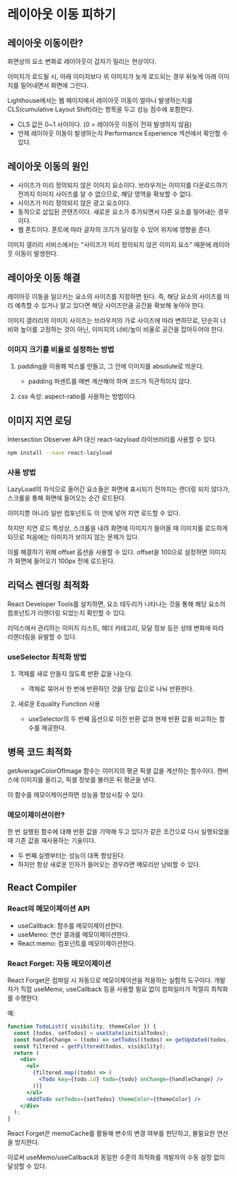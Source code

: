 # 레이아웃 이동 피하기

## 레이아웃 이동이란?

화면상의 요소 변화로 레이아웃이 갑자기 밀리는 현상이다.

이미지가 로드될 시, 아래 이미지보다 위 이미지가 늦게 로드되는 경우 뒤늦게 아래 이미지를 밀어내면서 화면에 그린다.

Lighthouse에서는 웹 페이지에서 레이아웃 이동이 얼마나 발생하는지를 CLS(cumulative Layout Shift)라는 항목을 두고 성능 점수에 포함한다.

- CLS 값은 0\~1 사이이다. (0 = 레이아웃 이동이 전혀 발생하지 않음)
- 언제 레이아웃 이동이 발생하는지 Performance Experience 섹션에서 확인할 수 있다.

## 레이아웃 이동의 원인

- 사이즈가 미리 정의되지 않은 이미지 요소이다. 브라우저는 이미지를 다운로드하기 전까지 이미지 사이즈를 알 수 없으므로, 해당 영역을 확보할 수 없다.
- 사이즈가 미리 정의되지 않은 광고 요소이다.
- 동적으로 삽입된 콘텐츠이다. 새로운 요소가 추가되면서 다른 요소를 밀어내는 경우이다.
- 웹 폰트이다. 폰트에 따라 글자의 크기가 달라질 수 있어 위치에 영향을 준다.

이미지 갤러리 서비스에서는 "사이즈가 미리 정의되지 않은 이미지 요소" 때문에 레이아웃 이동이 발생한다.

## 레이아웃 이동 해결

레이아웃 이동을 일으키는 요소의 사이즈를 지정하면 된다. 즉, 해당 요소의 사이즈를 미리 예측할 수 있거나 알고 있다면 해당 사이즈만큼 공간을 확보해 놓아야 한다.

이미지 갤러리의 이미지 사이즈는 브라우저의 가로 사이즈에 따라 변하므로, 단순히 너비와 높이를 고정하는 것이 아닌, 이미지의 너비/높이 비율로 공간을 잡아두어야 한다.

### 이미지 크기를 비율로 설정하는 방법

1. padding을 이용해 박스를 만들고, 그 안에 이미지를 absolute로 띄운다.

   - padding 퍼센트를 매번 계산해야 하며 코드가 직관적이지 않다.

2. css 속성: aspect-ratio를 사용하는 방법이다.

## 이미지 지연 로딩

Intersection Observer API 대신 react-lazyload 라이브러리를 사용할 수 있다.

```bash
npm install --save react-lazyload
```

### 사용 방법

LazyLoad의 자식으로 들어간 요소들은 화면에 표시되기 전까지는 렌더링 되지 않다가, 스크롤을 통해 화면에 들어오는 순간 로드된다.

이미지뿐 아니라 일반 컴포넌트도 이 안에 넣어 지연 로드할 수 있다.

하지만 지연 로드 특성상, 스크롤을 내려 화면에 이미지가 들어올 때 이미지를 로드하게 되므로 처음에는 이미지가 보이지 않는 문제가 있다.

이를 해결하기 위해 offset 옵션을 사용할 수 있다. offset을 100으로 설정하면 이미지가 화면에 들어오기 100px 전에 로드된다.

## 리덕스 렌더링 최적화

React Developer Tools를 설치하면, 요소 테두리가 나타나는 것을 통해 해당 요소의 컴포넌트가 리렌더링 되었는지 확인할 수 있다.

리덕스에서 관리하는 이미지 리스트, 헤더 카테고리, 모달 정보 등은 상태 변화에 따라 리렌더링을 유발할 수 있다.

### useSelector 최적화 방법

1. 객체를 새로 만들지 않도록 반환 값을 나눈다.

   - 객체로 묶어서 한 번에 반환하던 것을 단일 값으로 나눠 반환한다.

2. 새로운 Equality Function 사용

   - useSelector의 두 번째 옵션으로 이전 반환 값과 현재 반환 값을 비교하는 함수를 제공한다.

## 병목 코드 최적화

getAverageColorOfImage 함수는 이미지의 평균 픽셀 값을 계산하는 함수이다. 캔버스에 이미지를 올리고, 픽셀 정보를 불러온 뒤 평균을 낸다.

이 함수를 메모이제이션하면 성능을 향상시킬 수 있다.

### 메모이제이션이란?

한 번 실행된 함수에 대해 반환 값을 기억해 두고 있다가 같은 조건으로 다시 실행되었을 때 기존 값을 재사용하는 기술이다.

- 두 번째 실행부터는 성능이 대폭 향상된다.
- 하지만 항상 새로운 인자가 들어오는 경우라면 메모리만 낭비할 수 있다.

## React Compiler

### React의 메모이제이션 API

- useCallback: 함수를 메모이제이션한다.
- useMemo: 연산 결과를 메모이제이션한다.
- React.memo: 컴포넌트를 메모이제이션한다.

### React Forget: 자동 메모이제이션

React Forget은 컴파일 시 자동으로 메모이제이션을 적용하는 실험적 도구이다. 개발자가 직접 useMemo, useCallback 등을 사용할 필요 없이 컴파일러가 적절히 최적화를 수행한다.

예:

```jsx
function TodoList({ visibility, themeColor }) {
  const [todos, setTodos] = useState(initialTodos);
  const handleChange = (todo) => setTodos((todos) => getUpdated(todos, todo));
  const filtered = getFiltered(todos, visibility);
  return (
    <div>
      <ul>
        {filtered.map((todo) => (
          <Todo key={todo.id} todo={todo} onChange={handleChange} />
        ))}
      </ul>
      <AddTodo setTodos={setTodos} themeColor={themeColor} />
    </div>
  );
}
```

React Forget은 memoCache를 활용해 변수의 변경 여부를 판단하고, 불필요한 연산을 방지한다.

이로써 useMemo/useCallback과 동일한 수준의 최적화를 개발자의 수동 설정 없이 달성할 수 있다.
